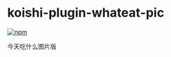 # koishi-plugin-whateat-pic

[![npm](https://img.shields.io/npm/v/koishi-plugin-whateat-pic?style=flat-square)](https://www.npmjs.com/package/koishi-plugin-whateat-pic)

今天吃什么图片版
